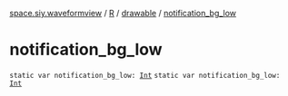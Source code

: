 [space.siy.waveformview](../../index.md) / [R](../index.md) / [drawable](index.md) / [notification_bg_low](./notification_bg_low.md)

# notification_bg_low

`static var notification_bg_low: `[`Int`](https://kotlinlang.org/api/latest/jvm/stdlib/kotlin/-int/index.html)
`static var notification_bg_low: `[`Int`](https://kotlinlang.org/api/latest/jvm/stdlib/kotlin/-int/index.html)